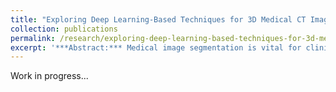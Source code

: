 ```yaml
---
title: "Exploring Deep Learning-Based Techniques for 3D Medical CT Image Segmentation"
collection: publications
permalink: /research/exploring-deep-learning-based-techniques-for-3d-medical-ct-segmentation
excerpt: '***Abstract:*** Medical image segmentation is vital for clinical diagnosis, aiding in the precise delineation of anatomical or pathological structures. Traditional methods relying on handcrafted features are being surpassed by deep learning techniques, particularly Convolutional Neural Networks (CNNs), which excel at feature extraction. However, 2D approaches may not fully exploit the spatial information in 3D medical data. Recent advancements, including 3D U-Net and Transformer-integrated models, aim to address these limitations by improving global contextual modeling. Despite progress, challenges persist due to the complexity of anatomical structures and limited annotated datasets. This paper surveys current 3D medical image segmentation methods and replicates state-of-the-art models, focusing on both single-dataset models (nnU-Net etc) and unified models for large-scale datasets. Additionally, it proposes enhancements to existing 3D medical CT image segmentation methods to improve accuracy and address challenges.'
---
```


Work in progress...
